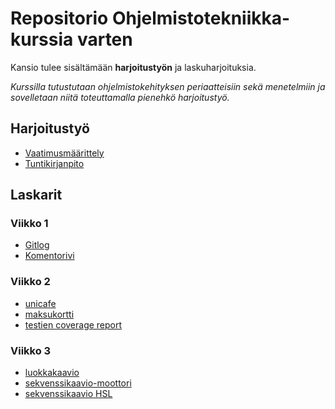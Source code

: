 # Repositorio Ohjelmistotekniikka-kurssia varten

Kansio tulee sisältämään **harjoitustyön** ja laskuharjoituksia.

*Kurssilla tutustutaan ohjelmistokehityksen periaatteisiin sekä menetelmiin ja sovelletaan niitä toteuttamalla pienehkö harjoitustyö.*

## Harjoitustyö
- [Vaatimusmäärittely](https://github.com/henriimmonen/ot-harjoitustyo/blob/master/dokumentaatio/vaatimusmaarittely.md)
- [Tuntikirjanpito](https://github.com/henriimmonen/ot-harjoitustyo/blob/master/dokumentaatio/tuntikirjanpito.md)

## Laskarit
### Viikko 1
- [Gitlog](https://github.com/henriimmonen/ot-harjoitustyo/blob/master/laskarit/viikko1/gitlog.txt)
- [Komentorivi](https://github.com/henriimmonen/ot-harjoitustyo/blob/master/laskarit/viikko1/komentorivi.txt)

### Viikko 2
- [unicafe](https://github.com/henriimmonen/ot-harjoitustyo/tree/master/laskarit/viikko2/unicafe)
- [maksukortti](https://github.com/henriimmonen/ot-harjoitustyo/tree/master/laskarit/viikko2/maksukortti)
- [testien coverage report](https://github.com/henriimmonen/ot-harjoitustyo/blob/master/laskarit/viikko2/coverage_report.jpg)

### Viikko 3
- [luokkakaavio](https://github.com/henriimmonen/ot-harjoitustyo/blob/master/laskarit/viikko3/monopoli.md)
- [sekvenssikaavio-moottori](https://github.com/henriimmonen/ot-harjoitustyo/blob/master/laskarit/viikko3/machine.md)
- [sekvenssikaavio HSL](https://github.com/henriimmonen/ot-harjoitustyo/blob/master/laskarit/viikko3/hsl.md)
